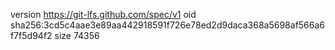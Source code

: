 version https://git-lfs.github.com/spec/v1
oid sha256:3cd5c4aae3e89aa442918591f726e78ed2d9daca368a5698af566a6f7f5d94f2
size 74356
